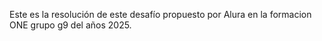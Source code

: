 Este es la resolución de este desafío propuesto por Alura en la formacion ONE grupo g9 del años 2025. 

